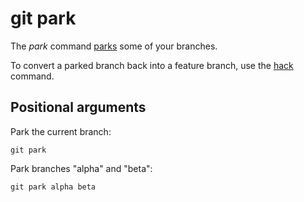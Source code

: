 # git park

The _park_ command [parks](../branch-types.md#parked-branches) some of your
branches.

To convert a parked branch back into a feature branch, use the [hack](hack.md)
command.

## Positional arguments

Park the current branch:

```fish
git park
```

Park branches "alpha" and "beta":

```fish
git park alpha beta
```
